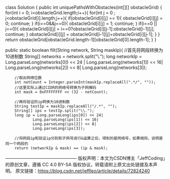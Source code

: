 class Solution {
    public int uniquePathsWithObstacles(int[][] obstacleGrid) {
        for(int i = 0; i<obstacleGrid.length;i++){
            for(int j = 0 ; j<obstacleGrid[i].length;j++){
                if(obstacleGrid[i][j] == 1){
                    obstacleGrid[i][j] = 0;
                    continue;
                }
                if(i==0&&j==0){
                    obstacleGrid[i][j] = 1;
                    continue;
                }
                if(i==0 || j==0){
                    obstacleGrid[i][j] = i==0?obstacleGrid[i][j-1]:obstacleGrid[i-1][j];
                    continue;
                }
                obstacleGrid[i][j] = obstacleGrid[i-1][j]+obstacleGrid[i][j-1];
            }
        }
        return obstacleGrid[obstacleGrid.length-1][obstacleGrid[0].length-1];
    }
}


 public static boolean filt(String network, String maskIp){
        //首先将网段转换为10进制数
        String[] networks = network.split("\\.");
        long networkIp = Long.parseLong(networks[0])  << 24 |
                Long.parseLong(networks[1])  << 16|
                Long.parseLong(networks[2])  << 8|
                Long.parseLong(networks[3]);

        //取出网络位数
        int netCount = Integer.parseInt(maskIp.replaceAll(".*/", ""));
        //这里实际上通过CIDR的网络号转换为子网掩码
        int mask = 0xFFFFFFFF << (32 - netCount);

        //再将验证的ip转换为10进制数
        String testIp = maskIp.replaceAll("/.*", "");
        String[] ips = testIp.split("\\.");
        long ip = Long.parseLong(ips[0]) << 24|
                Long.parseLong(ips[1]) << 16|
                Long.parseLong(ips[2]) << 8|
                Long.parseLong(ips[3]);

        //将网段ip和验证ip分别和子网号进行&运算之后，得到的是网络号，如果相同，说明是同一个网段的
        return (networkIp & mask) == (ip & mask);
————————————————
版权声明：本文为CSDN博主「JeffCoding」的原创文章，遵循 CC 4.0 BY-SA 版权协议，转载请附上原文出处链接及本声明。
原文链接：https://blog.csdn.net/jeffleo/article/details/72824240
